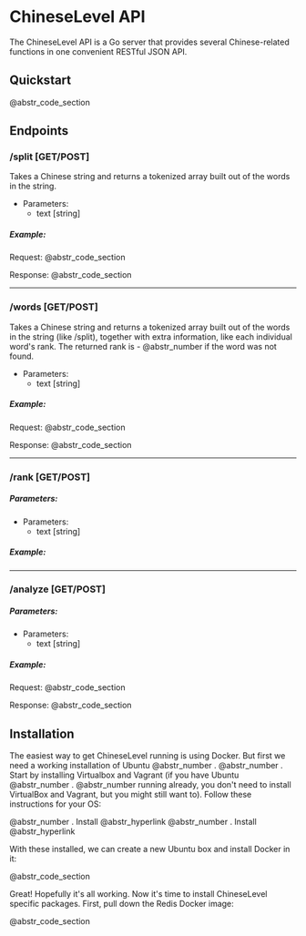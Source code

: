 # ChineseLevel API

The ChineseLevel API is a Go server that provides several Chinese-related functions in one convenient RESTful JSON API.

## Quickstart

@abstr_code_section 

## Endpoints

### /split [GET/POST]

Takes a Chinese string and returns a tokenized array built out of the words in the string.

  * Parameters: 
    * text [string]



##### Example:

Request: @abstr_code_section 

Response: @abstr_code_section 

* * *

### /words [GET/POST]

Takes a Chinese string and returns a tokenized array built out of the words in the string (like /split), together with extra information, like each individual word's rank. The returned rank is - @abstr_number if the word was not found.

  * Parameters: 
    * text [string]



##### Example:

Request: @abstr_code_section 

Response: @abstr_code_section 

* * *

### /rank [GET/POST]

##### Parameters:

  * Parameters: 
    * text [string]



##### Example:

* * *

### /analyze [GET/POST]

##### Parameters:

  * Parameters: 
    * text [string]



##### Example:

Request: @abstr_code_section 

Response: @abstr_code_section 

## Installation

The easiest way to get ChineseLevel running is using Docker. But first we need a working installation of Ubuntu @abstr_number . @abstr_number . Start by installing Virtualbox and Vagrant (if you have Ubuntu @abstr_number . @abstr_number running already, you don't need to install VirtualBox and Vagrant, but you might still want to). Follow these instructions for your OS:

@abstr_number . Install @abstr_hyperlink @abstr_number . Install @abstr_hyperlink 

With these installed, we can create a new Ubuntu box and install Docker in it:

@abstr_code_section 

Great! Hopefully it's all working. Now it's time to install ChineseLevel specific packages. First, pull down the Redis Docker image:

@abstr_code_section 
